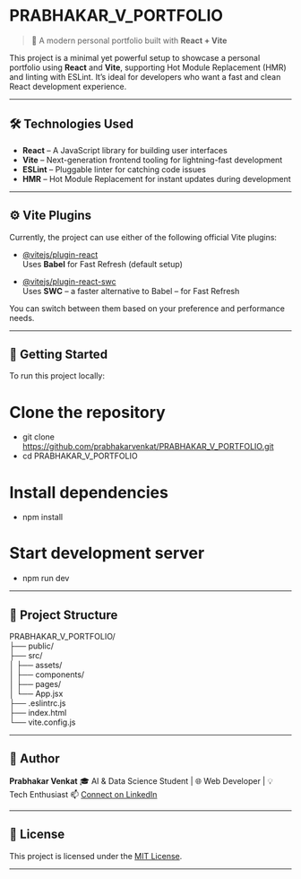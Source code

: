 

# PRABHAKAR_V_PORTFOLIO

> 🚀 A modern personal portfolio built with **React + Vite**

This project is a minimal yet powerful setup to showcase a personal portfolio using **React** and **Vite**, supporting Hot Module Replacement (HMR) and linting with ESLint. It’s ideal for developers who want a fast and clean React development experience.

---

## 🛠️ Technologies Used

- **React** – A JavaScript library for building user interfaces
- **Vite** – Next-generation frontend tooling for lightning-fast development
- **ESLint** – Pluggable linter for catching code issues
- **HMR** – Hot Module Replacement for instant updates during development

---

## ⚙️ Vite Plugins

Currently, the project can use either of the following official Vite plugins:

- [@vitejs/plugin-react](https://github.com/vitejs/vite-plugin-react/blob/main/packages/plugin-react/README.md)  
  Uses **Babel** for Fast Refresh (default setup)

- [@vitejs/plugin-react-swc](https://github.com/vitejs/vite-plugin-react-swc)  
  Uses **SWC** – a faster alternative to Babel – for Fast Refresh

You can switch between them based on your preference and performance needs.

---

## 🚀 Getting Started

To run this project locally:


# Clone the repository

- git clone https://github.com/prabhakarvenkat/PRABHAKAR_V_PORTFOLIO.git
- cd PRABHAKAR_V_PORTFOLIO

# Install dependencies

- npm install

# Start development server

- npm run dev


---

## 📁 Project Structure


PRABHAKAR_V_PORTFOLIO/  <br>
├── public/  <br>
├── src/  <br>
│   ├── assets/  <br>
│   ├── components/  <br>
│   ├── pages/  <br>
│   └── App.jsx  <br>
├── .eslintrc.js  <br>
├── index.html  <br>
└── vite.config.js  <br>


---

## 📌 Author

**Prabhakar Venkat**
🎓 AI & Data Science Student | 🌐 Web Developer | 💡 Tech Enthusiast
📫 [Connect on LinkedIn](https://linkedin.com/in/prabhakarvenkat)

---

## 📃 License

This project is licensed under the [MIT License](LICENSE).

---

